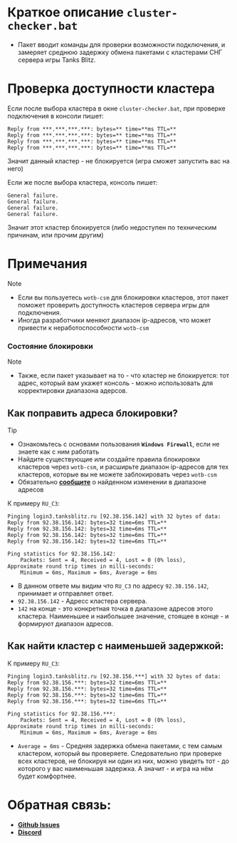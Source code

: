 # Краткое описание `cluster-checker.bat`
- Пакет вводит команды для проверки возможности подключения, и замеряет среднюю задержку обмена пакетами с кластерами СНГ сервера игры Tanks Blitz.

# Проверка доступности кластера
Если после выбора кластера в окне `cluster-checker.bat`, при проверке подключения в консоли пишет:
```
Reply from ***.***.***.***: bytes=** time=**ms TTL=**
Reply from ***.***.***.***: bytes=** time=**ms TTL=**
Reply from ***.***.***.***: bytes=** time=**ms TTL=**
Reply from ***.***.***.***: bytes=** time=**ms TTL=**
```
Значит данный кластер - не блокируется (игра сможет запустить вас на него)

Если же после выбора кластера, консоль пишет:
```
General failure.
General failure.
General failure.
General failure.
```
Значит этот кластер блокируется (либо недоступен по техническим причинам, или прочим другим)

# Примечания

> [!note]
> - Если вы пользуетесь `wotb-csm` для блокировки кластеров,
этот пакет поможет проверить доступность кластеров сервера игры для подключения.
> - Иногда разработчики меняют диапазон ip-адресов, что может привести к неработоспособности `wotb-csm`

### Состояние блокировки
>[!note]
> - Также, если пакет указывает на то - что кластер не блокируется: тот адрес, который вам укажет консоль - можно использовать для корректировки диапазона адерсов.

## Как поправить адреса блокировки?
>[!tip]
> - Ознакомьтесь с основами пользования **`Windows Firewall`**, если не знаете как с ним работать
> - Найдите существующие или создайте правила блокировки кластеров через `wotb-csm`, и расширьте диапазон ip-адресов для тех кластеров, которые вы не можете заблокировать через `wotb-csm`
> - Обязательно [**сообщите**](https://github.com/N3M1X10/wotb-csm/master/cluster-checker-guide.md#%D0%BE%D0%B1%D1%80%D0%B0%D1%82%D0%BD%D0%B0%D1%8F-%D1%81%D0%B2%D1%8F%D0%B7%D1%8C) о найденном изменении в диапазоне адресов

К примеру `RU_C3`:
```
Pinging login3.tanksblitz.ru [92.38.156.142] with 32 bytes of data:
Reply from 92.38.156.142: bytes=32 time=6ms TTL=**
Reply from 92.38.156.142: bytes=32 time=6ms TTL=**
Reply from 92.38.156.142: bytes=32 time=6ms TTL=**
Reply from 92.38.156.142: bytes=32 time=6ms TTL=**

Ping statistics for 92.38.156.142:
    Packets: Sent = 4, Received = 4, Lost = 0 (0% loss),
Approximate round trip times in milli-seconds:
    Minimum = 6ms, Maximum = 6ms, Average = 6ms
```
- В данном ответе мы видим что `RU_C3` по адресу `92.38.156.142`, принимает и отправляет ответ.
- `92.38.156.142` - Адресс кластера сервера.
- `142` на конце - это конкретная точка в диапазоне адресов этого кластера.
  Наименьшее и наибольшее значение, стоящее в конце - и формируют диапазон адресов.

## Как найти кластер с наименьшей задержкой:

К примеру `RU_C3`:
```
Pinging login3.tanksblitz.ru [92.38.156.***] with 32 bytes of data:
Reply from 92.38.156.***: bytes=32 time=6ms TTL=**
Reply from 92.38.156.***: bytes=32 time=6ms TTL=**
Reply from 92.38.156.***: bytes=32 time=6ms TTL=**
Reply from 92.38.156.***: bytes=32 time=6ms TTL=**

Ping statistics for 92.38.156.***:
    Packets: Sent = 4, Received = 4, Lost = 0 (0% loss),
Approximate round trip times in milli-seconds:
    Minimum = 6ms, Maximum = 6ms, Average = 6ms
```
- `Average = 6ms` - Средняя задержка обмена пакетами, с тем самым кластером, который вы проверяете.
  Следовательно при проверке всех кластеров, не блокируя ни один из них, можно увидеть тот - до которого у вас наименьшая задержка. А значит - и игра на нём будет комфортнее.

# Обратная связь:
* [**Github Issues**](https://github.com/N3M1X10/wotb-csm/issues)
* [**Discord**](https://discord.gg/2jJ3Qn4)
